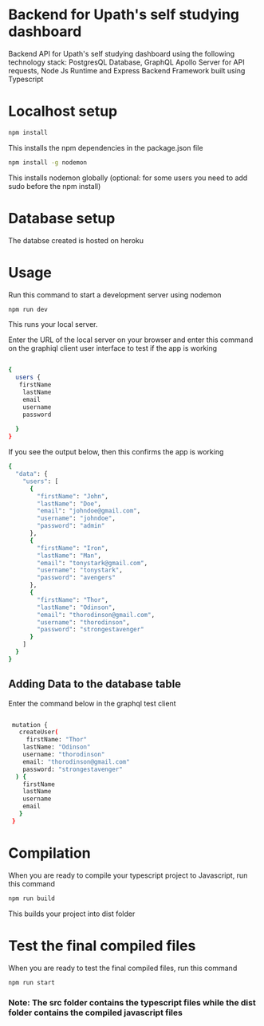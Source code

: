 # Backend for Upath's self studying dashboard
Backend API for Upath's self studying dashboard using the following technology stack: PostgresQL Database, GraphQL Apollo Server for API requests, Node Js Runtime and Express Backend Framework built using Typescript

# Localhost setup
```bash
npm install
```
This installs the npm dependencies in the package.json file

```bash
npm install -g nodemon
```
This installs nodemon globally (optional: for some users you need to add sudo before the npm install)

# Database setup
The databse created is hosted on heroku

# Usage
Run this command to start a development server using nodemon

```bash
npm run dev
```
This runs your local server.

Enter the URL of the local server on your browser and enter this command on the graphiql client user interface to test if the app is working
```bash

{
  users {
   firstName
    lastName
    email
    username
    password
    
  }
}
```
If you see the output below, then this confirms the app is working
```bash
{
  "data": {
    "users": [
      {
        "firstName": "John",
        "lastName": "Doe",
        "email": "johndoe@gmail.com",
        "username": "johndoe",
        "password": "admin"
      },
      {
        "firstName": "Iron",
        "lastName": "Man",
        "email": "tonystark@gmail.com",
        "username": "tonystark",
        "password": "avengers"
      },
      {
        "firstName": "Thor",
        "lastName": "Odinson",
        "email": "thorodinson@gmail.com",
        "username": "thorodinson",
        "password": "strongestavenger"
      }
    ]
  }
}
```

## Adding Data to the database table
Enter the command below in the graphql test client

```bash

 mutation {
   createUser(
     firstName: "Thor"
    lastName: "Odinson"
    username: "thorodinson"
    email: "thorodinson@gmail.com"
    password: "strongestavenger"
  ) {
    firstName
    lastName
    username
    email
   }
 }
```

# Compilation

When you are ready to compile your typescript project to Javascript, run this command
```bash
npm run build
```
This builds your project into dist folder

# Test the final compiled files
When you are ready to test the final compiled files, run this command
```bash
npm run start
```

### Note: The src folder contains the typescript files while the dist folder contains the compiled javascript files

